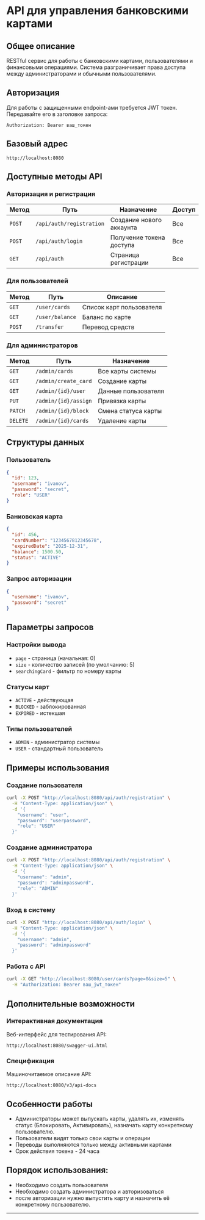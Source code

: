 # API для управления банковскими картами

## Общее описание
RESTful сервис для работы с банковскими картами, пользователями и финансовыми операциями. Система разграничивает права доступа между администраторами и обычными пользователями.

## Авторизация
Для работы с защищенными endpoint-ами требуется JWT токен. Передавайте его в заголовке запроса:
```
Authorization: Bearer ваш_токен
```

## Базовый адрес
```
http://localhost:8080
```

## Доступные методы API

### Авторизация и регистрация
| Метод | Путь | Назначение | Доступ |
|-------|------|------------|---------|
| `POST` | `/api/auth/registration` | Создание нового аккаунта | Все |
| `POST` | `/api/auth/login` | Получение токена доступа | Все |
| `GET` | `/api/auth` | Страница регистрации | Все |

### Для пользователей
| Метод | Путь | Описание |
|-------|------|-----------|
| `GET` | `/user/cards` | Список карт пользователя |
| `GET` | `/user/balance` | Баланс по карте |
| `POST` | `/transfer` | Перевод средств |

### Для администраторов
| Метод | Путь | Назначение |
|-------|------|------------|
| `GET` | `/admin/cards` | Все карты системы |
| `GET` | `/admin/create_card` | Создание карты |
| `GET` | `/admin/{id}/user` | Данные пользователя |
| `PUT` | `/admin/{id}/assign` | Привязка карты |
| `PATCH` | `/admin/{id}/block` | Смена статуса карты |
| `DELETE` | `/admin/{id}/cards` | Удаление карты |

## Структуры данных

### Пользователь
```json
{
  "id": 123,
  "username": "ivanov",
  "password": "secret",
  "role": "USER"
}
```

### Банковская карта
```json
{
  "id": 456,
  "cardNumber": "1234567812345678",
  "expiredDate": "2025-12-31",
  "balance": 1500.50,
  "status": "ACTIVE"
}
```

### Запрос авторизации
```json
{
  "username": "ivanov",
  "password": "secret"
}
```

## Параметры запросов

### Настройки вывода
- `page` - страница (начальная: 0)
- `size` - количество записей (по умолчанию: 5)
- `searchingCard` - фильтр по номеру карты

### Статусы карт
- `ACTIVE` - действующая
- `BLOCKED` - заблокированная
- `EXPIRED` - истекшая

### Типы пользователей
- `ADMIN` - администратор системы
- `USER` - стандартный пользователь

## Примеры использования

### Создание пользователя
```bash
curl -X POST "http://localhost:8080/api/auth/registration" \
  -H "Content-Type: application/json" \
  -d '{
    "username": "user",
    "password": "userpassword",
    "role": "USER"
  }'
```

### Создание администратора
```bash
curl -X POST "http://localhost:8080/api/auth/registration" \
  -H "Content-Type: application/json" \
  -d '{
    "username": "admin",
    "password": "adminpassword",
    "role": "ADMIN"
  }'
```

### Вход в систему
```bash
curl -X POST "http://localhost:8080/api/auth/login" \
  -H "Content-Type: application/json" \
  -d '{
    "username": "admin",
    "password": "adminpassword"
  }'
```

### Работа с API
```bash
curl -X GET "http://localhost:8080/user/cards?page=0&size=5" \
  -H "Authorization: Bearer ваш_jwt_токен"
```

## Дополнительные возможности

### Интерактивная документация
Веб-интерфейс для тестирования API:
```
http://localhost:8080/swagger-ui.html
```

### Спецификация
Машиночитаемое описание API:
```
http://localhost:8080/v3/api-docs
```

## Особенности работы

- Администраторы может выпускать карты, удалять их, изменять статус (Блокировать, Активировать), назначать карту конкретному пользователю.
- Пользователи видят только свои карты и операции
- Переводы выполняются только между активными картами
- Срок действия токена - 24 часа

## Порядок использования:
- Необходимо создать пользователя
- Необходимо создать администратора и авторизоваться
- после авторизации нужно выпустить карту и назначить её конкретному пользователю.
---
